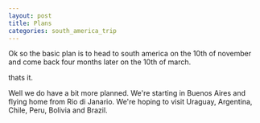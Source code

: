 ```yaml
---
layout: post
title: Plans
categories: south_america_trip
---
```

Ok so the basic plan is to head to south america on the 10th of november and come back four months later on the 10th of march.

thats it.

Well we do have a bit more planned. We're starting in Buenos Aires and flying home from Rio di Janario. We're hoping to visit Uraguay, Argentina, Chile, Peru, Bolivia and Brazil.
